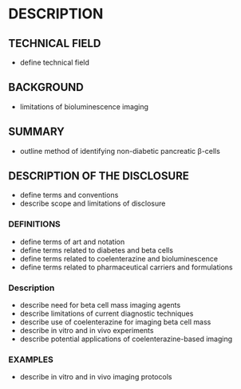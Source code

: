 # DESCRIPTION

## TECHNICAL FIELD

- define technical field

## BACKGROUND

- limitations of bioluminescence imaging

## SUMMARY

- outline method of identifying non-diabetic pancreatic β-cells

## DESCRIPTION OF THE DISCLOSURE

- define terms and conventions
- describe scope and limitations of disclosure

### DEFINITIONS

- define terms of art and notation
- define terms related to diabetes and beta cells
- define terms related to coelenterazine and bioluminescence
- define terms related to pharmaceutical carriers and formulations

### Description

- describe need for beta cell mass imaging agents
- describe limitations of current diagnostic techniques
- describe use of coelenterazine for imaging beta cell mass
- describe in vitro and in vivo experiments
- describe potential applications of coelenterazine-based imaging

### EXAMPLES

- describe in vitro and in vivo imaging protocols

